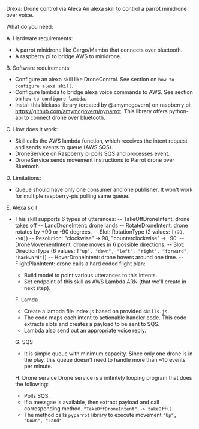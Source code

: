 Drexa: Drone control via Alexa
An alexa skill to control a parrot minidrone over voice.

What do you need:

A. Hardware requirements:
- A parrot minidrone like Cargo/Mambo that connects over bluetooth.
- A raspberry pi to bridge AWS to minidrone.

B. Software requirements:
- Configure an alexa skill like DroneControl. See section on `how to configure alexa skill`.
- Configure lambda to bridge alexa voice commands to AWS. See section on `how to configure lambda`.
- Install this kickass library (created by @amymcgovern) on raspberry pi: https://github.com/amymcgovern/pyparrot. This library offers python-api to connect drone over bluetooth.

C. How does it work:
- Skill calls the AWS lambda function, which receives the intent request and sends events to queue (AWS SQS).
- DroneService on Raspberry pi polls SQS and processes event.
- DroneService sends movement instructions to Parrot drone over Bluetooth.

D. Limitations:
- Queue should have only one consumer and one publisher. It won't work for multiple raspberry-pis polling same queue.

E. Alexa skill
- This skill supports 6 types of utterances:
  -- TakeOffDroneIntent: drone takes off
  -- LandDroneIntent: drone lands
  -- RotateDroneIntent: drone rotates by +90 or -90 degrees. 
    -- Slot: RotationType (2 values: `[+90, -90]`)
    -- Resolution: "clockwise" -> 90, "counterclockwise" -> -90.
  -- DroneMovementIntent: drone moves in 6 possible directions. 
    -- Slot: DirectionType (6 values: `["up", "down", "left", "right", "forward", "backward"]`)
  -- HoverDroneIntent: drone hovers around one time.
  -- FlightPlanIntent: drone calls a hard coded flight plan:
  - Build model to point various utterances to this intents.
  - Set endpoint of this skill as AWS Lambda ARN (that we'll create in next step).
  
  F. Lamda
  - Create a lambda file index.js based on provided `skills.js`. 
  - The code maps each intent to actionable handler code. This code extracts slots and creates a payload to be sent to SQS.
  - Lambda also send out an appropriate voice reply.
  
  G. SQS
  - It is simple queue with minimum capacity. Since only one drone is in the play, this queue doesn't need to handle more than ~10 events per minute.
  
  H. Drone service
  Drone service is a inifintely looping program that does the following:
  - Polls SQS. 
  - If a messgae is available, then extract payload and call corresponding method. `"TakeOffDroneIntent" -> takeOff()`
  - The method calls `pyparrot` library to execute movement `"Up", "Down", "Land"`
